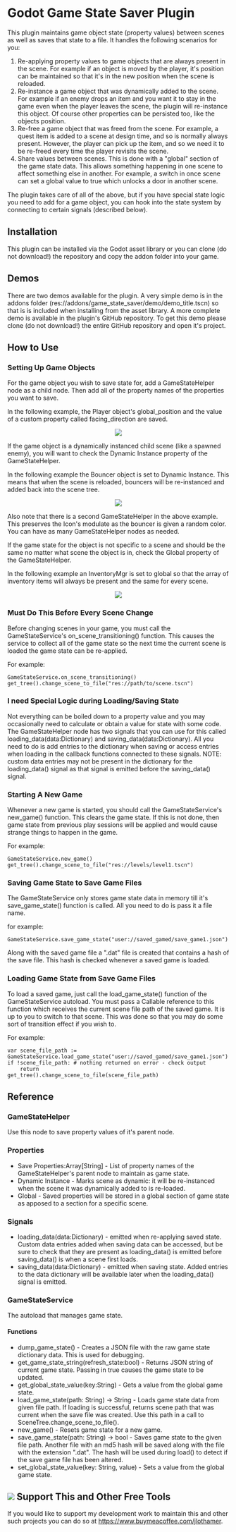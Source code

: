 # Godot Game State Saver Plugin

This plugin maintains game object state (property values) between scenes as well as saves that state to a file.  It handles the following scenarios for you:

1. Re-applying property values to game objects that are always present in the scene.  For example if an object is moved by the player, it's position can be maintained so that it's in the new position when the scene is reloaded.
2. Re-instance a game object that was dynamically added to the scene.  For example if an enemy drops an item and you want it to stay in the game even when the player leaves the scene, the plugin will re-instance this object.  Of course other properties can be persisted too, like the objects position.
3. Re-free a game object that was freed from the scene.  For example, a quest item is added to a scene at design time, and so is normally always present.  However, the player can pick up the item, and so we need it to be re-freed every time the player revisits the scene.
4. Share values between scenes.  This is done with a "global" section of the game state data.  This allows something happening in one scene to affect something else in another.  For example, a switch in once scene can set a global value to true which unlocks a door in another scene.


The plugin takes care of all of the above, but if you have special state logic you need to add for a game object, you can hook into the state system by connecting to certain signals (described below).


## Installation
This plugin can be installed via the Godot asset library or you can clone (do not download!) the repository and copy the addon folder into your game.

## Demos
There are two demos available for the plugin.  A very simple demo is in the addons folder (res://addons/game_state_saver/demo/demo_title.tscn) so that is is included when installing from the asset library.  A more complete demo is available in the plugin's GitHub repository.  To get this demo please clone (do not download!) the entire GitHub repository and open it's project.

## How to Use
### Setting Up Game Objects
For the game object you wish to save state for, add a GameStateHelper node as a child node.  Then add all of the property names of the properties you want to save.

In the following example, the Player object's global_position and the value of a custom property called facing_direction are saved.

<p align="center">
<img src="./readme_images/game_state_helper_setup_example.png" />
</p>


If the game object is a dynamically instanced child scene (like a spawned enemy), you will want to check the Dynamic Instance property of the GameStateHelper.

In the following example the Bouncer object is set to Dynamic Instance.  This means that when the scene is reloaded, bouncers will be re-instanced and added back into the scene tree.

<p align="center">
<img src="./readme_images/game_state_helper_dynamic_setup.png" />
</p>

Also note that there is a second GameStateHelper in the above example.  This preserves the Icon's modulate as the bouncer is given a random color.  You can have as many GameStateHelper nodes as needed.


If the game state for the object is not specific to a scene and should be the same no matter what scene the object is in, check the Global property of the GameStateHelper.

In the following example an InventoryMgr is set to global so that the array of inventory items will always be present and the same for every scene.


<p align="center">
<img src="./readme_images/game_state_helper_global_setup.png" />
</p>


### Must Do This Before Every Scene Change
Before changing scenes in your game, you must call the GameStateService's on_scene_transitioning() function.  This causes the service to collect all of the game state so the next time the current scene is loaded the game state can be re-applied.


For example:

	GameStateService.on_scene_transitioning()
	get_tree().change_scene_to_file("res://path/to/scene.tscn")


### I need Special Logic during Loading/Saving State
Not everything can be boiled down to a property value and you may occasionally need to calculate or obtain a value for state with some code.  The GameStateHelper node has two signals that you can use for this called loading_data(data:Dictionary) and saving_data(data:Dictionary).  All you need to do is add entries to the dictionary when saving or access entries when loading in the callback functions connected to these signals.  NOTE: custom data entries may not be present in the dictionary for the loading_data() signal as that signal is emitted before the saving_data() signal.

### Starting A New Game
Whenever a new game is started, you should call the GameStateService's new_game() function.  This clears the game state.  If this is not done, then game state from previous play sessions will be applied and would cause strange things to happen in the game.

For example:

   	GameStateService.new_game()
   	get_tree().change_scene_to_file("res://levels/level1.tscn")

### Saving Game State to Save Game Files
The GameStateService only stores game state data in memory till it's save_game_state() function is called.  All you need to do is pass it a file name.

for example:

    GameStateService.save_game_state("user://saved_gamed/save_game1.json")

Along with the saved game file a ".dat" file is created that contains a hash of the save file.  This hash is checked whenever a saved game is loaded.

### Loading Game State from Save Game Files
To load a saved game, just call the load_game_state() function of the GameStateService autoload.  You must pass a Callable reference to this function which receives the current scene file path of the saved game.  It is up to you to switch to that scene.  This was done so that you may do some sort of transition effect if you wish to.

For example:

    var scene_file_path := GameStateService.load_game_state("user://saved_gamed/save_game1.json")
    if !scene_file_path: # nothing returned on error - check output
        return
    get_tree().change_scene_to_file(scene_file_path)

## Reference

### GameStateHelper

Use this node to save property values of it's parent node.

### Properties

- Save Properties:Array[String] - List of property names of the GameStateHelper's parent node to maintain as game state.
- Dynamic Instance - Marks scene as dynamic: it will be re-instanced when the scene it was dynamically added to is re-loaded.
- Global - Saved properties will be stored in a global section of game state as apposed to a section for a specific scene.

### Signals

- loading_data(data:Dictionary) - emitted when re-applying saved state.  Custom data entries added when saving data can be accessed, but be sure to check that they are present as loading_data() is emitted before saving_data() is when a scene first loads.
- saving_data(data:Dictionary) - emitted when saving state.  Added entries to the data dictionary will be available later when the loading_data() signal is emitted.

### GameStateService
The autoload that manages game state.

#### Functions

- dump_game_state() - Creates a JSON file with the raw game state dictionary data.  This is used for debugging.
- get_game_state_string(refresh_state:bool) - Returns JSON string of current game state.  Passing in true causes the game state to be updated.
- get_global_state_value(key:String) - Gets a value from the global game state.
- load_game_state(path: String) -> String - Loads game state data from given file path.  If loading is successful, returns scene path that was current when the save file was created.  Use this path in a call to SceneTree.change_scene_to_file().
- new_game() - Resets game state for a new game.
- save_game_state(path: String) -> bool - Saves game state to the given file path.  Another file with an md5 hash will be saved along with the file with the extension ".dat".  The hash will be used during load() to detect if the save game file has been altered.
- set_global_state_value(key: String, value) - Sets a value from the global game state.



## <img src="readme_images/bmc-logo-yellow-64.png" /> Support This and Other Free Tools
If you would like to support my development work to maintain this and other such projects you can do so at https://www.buymeacoffee.com/jlothamer.






























